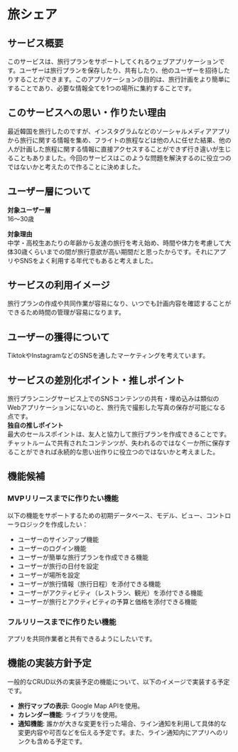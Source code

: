 # 旅シェア

## サービス概要
このサービスは、旅行プランをサポートしてくれるウェブアプリケーションです。ユーザーは旅行プランを保存したり、共有したり、他のユーザーを招待したりすることができます。このアプリケーションの目的は、旅行計画をより簡単にすることであり、必要な情報全てを1つの場所に集約することです。

## このサービスへの思い・作りたい理由
最近韓国を旅行したのですが、インスタグラムなどのソーシャルメディアアプリから旅行に関する情報を集め、フライトの旅程などは他の人に任せた結果、他の人が計画した旅程に関する情報に直接アクセスすることができず行き違いが生じることもありました。今回のサービスはこのような問題を解決するのに役立つのではないかと考えたので作ることに決めました。

## ユーザー層について
**対象ユーザー層**  
16～30歳  

**対象理由**  
中学・高校生あたりの年齢から友達の旅行を考え始め、時間や体力を考慮して大体30歳くらいまでの間が旅行意欲が高い期間だと思ったからです。それにアプリやSNSをよく利用する年代でもあると考えました。

## サービスの利用イメージ
旅行プランの作成や共同作業が容易になり、いつでも計画内容を確認することができるため時間の管理が容易になります。

## ユーザーの獲得について
TiktokやInstagramなどのSNSを通したマーケティングを考えています。

## サービスの差別化ポイント・推しポイント
旅行プランニングサービス上でのSNSコンテンツの共有・埋め込みは類似のWebアプリケーションにないのと、旅行先で撮影した写真の保存が可能になる点です。  
**独自の推しポイント**  
最大のセールスポイントは、友人と協力して旅行プランを作成できることです。チャットルームで共有されたコンテンツが、失われるのではなく一か所に保存することができれば永続的な思い出作りに役立つのではないかと考えました。

## 機能候補
### MVPリリースまでに作りたい機能
以下の機能をサポートするための初期データベース、モデル、ビュー、コントローラロジックを作成したい：

- ユーザーのサインアップ機能
- ユーザーのログイン機能
- ユーザーが簡単な旅行プランを作成できる機能
- ユーザーが旅行の日付を設定
- ユーザーが場所を設定
- ユーザーが旅行情報（旅行日程）を添付できる機能
- ユーザーがアクティビティ（レストラン、観光）を添付できる機能
- ユーザーが旅行とアクティビティの予算と価格を添付できる機能

### フルリリースまでに作りたい機能
アプリを共同作業者と共有できるようにしたいです。

## 機能の実装方針予定
一般的なCRUD以外の実装予定の機能について、以下のイメージで実装する予定です。

- **旅行マップの表示**: Google Map APIを使用。
- **カレンダー機能**: ライブラリを使用。
- **通知機能**: 誰かが大きな変更を行った場合、ライン通知を利用して具体的な変更内容や可否などを伝える予定です。また、ライン通知内にアプリへのリンクも含める予定です。
